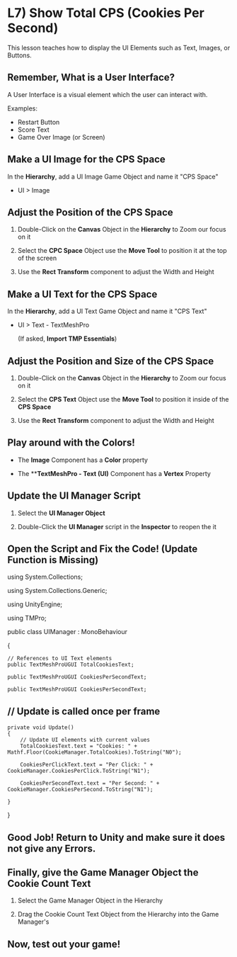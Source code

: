 # L7) Show Total CPS (Cookies Per Second)

This lesson teaches how to display the UI Elements such as Text, Images, or Buttons.

## Remember, What is a User Interface?

A User Interface is a visual element which the user can interact with.

Examples:

- Restart Button
- Score Text
- Game Over Image (or Screen)

## Make a UI Image for the CPS Space

In the **Hierarchy**, add a UI Image Game Object and name it "CPS Space"

- UI > Image

## Adjust the Position of the CPS Space

1) Double-Click on the **Canvas** Object in the **Hierarchy** to Zoom our focus on it

2) Select the **CPC Space** Object use the **Move Tool** to position it at the top of the screen

3) Use the **Rect Transform** component to adjust the Width and Height

## Make a UI Text for the CPS Space

In the **Hierarchy**, add a UI Text Game Object and name it "CPS Text"

- UI > Text - TextMeshPro 
    
    (If asked, **Import TMP Essentials**)


## Adjust the Position and Size of the CPS Space

1) Double-Click on the **Canvas** Object in the **Hierarchy** to Zoom our focus on it

2) Select the **CPS Text** Object use the **Move Tool** to position it inside of the **CPS Space**

3) Use the **Rect Transform** component to adjust the Width and Height

## Play around with the Colors!

- The **Image** Component has a **Color** property

- The ****TextMeshPro - Text (UI)** Component has a **Vertex** Property

## Update the UI Manager Script 

1. Select the **UI Manager Object**
   
2. Double-Click the **UI Manager** script in the **Inspector** to reopen the it

## Open the Script and Fix the Code! (Update Function is Missing)

using System.Collections;

using System.Collections.Generic;

using UnityEngine;

using TMPro;

public class UIManager : MonoBehaviour

{

    // References to UI Text elements
    public TextMeshProUGUI TotalCookiesText;

    public TextMeshProUGUI CookiesPerSecondText;

    public TextMeshProUGUI CookiesPerSecondText;

## // Update is called once per frame
    private void Update()
    {
        // Update UI elements with current values
        TotalCookiesText.text = "Cookies: " + Mathf.Floor(CookieManager.TotalCookies).ToString("N0");
        
        CookiesPerClickText.text = "Per Click: " + CookieManager.CookiesPerClick.ToString("N1");

        CookiesPerSecondText.text = "Per Second: " + CookieManager.CookiesPerSecond.ToString("N1");

    }

}

## Good Job! Return to Unity and make sure it does not give any Errors. 

## Finally, give the Game Manager Object the Cookie Count Text

1) Select the Game Manager Object in the Hierarchy

2) Drag the Cookie Count Text Object from the Hierarchy into the Game Manager's 

## Now, test out your game!